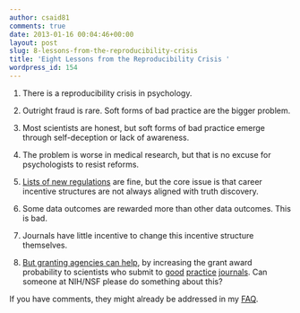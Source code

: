 ```yaml
---
author: csaid81
comments: true
date: 2013-01-16 00:04:46+00:00
layout: post
slug: 8-lessons-from-the-reproducibility-crisis
title: 'Eight Lessons from the Reproducibility Crisis '
wordpress_id: 154
---
```




  1. There is a reproducibility crisis in psychology.


  2. Outright fraud is rare. Soft forms of bad practice are the bigger problem.


  3. Most scientists are honest, but soft forms of bad practice emerge through self-deception or lack of awareness. [
](http://psr.sagepub.com/content/2/3/196.abstract)


  4. The problem is worse in medical research, but that is no excuse for psychologists to resist reforms.


  5. [Lists of new regulations](http://papers.ssrn.com/sol3/papers.cfm?abstract_id=1850704) are fine, but the core issue is that career incentive structures are not always aligned with truth discovery.


  6. Some data outcomes are rewarded more than other data outcomes. This is bad.


  7. Journals have little incentive to change this incentive structure themselves.


  8. [But granting agencies can help](/2012/04/17/its-the-incentives-structure-people-why-science-reform-must-come-from-the-granting-agencies/), by increasing the grant award probability to scientists who submit to [good](http://neurochambers.blogspot.co.uk/2012/10/changing-culture-of-scientific.html) [practice](http://talyarkoni.org/papers/Yarkoni_FCN_2012.pdf) [journals](http://www.plosone.org). Can someone at NIH/NSF please do something about this?


If you have comments, they might already be addressed in my [FAQ](/2012/04/18/faq/).
